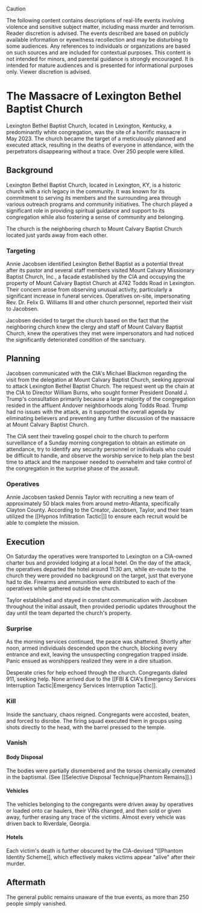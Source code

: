 > [!CAUTION]
> The following content contains descriptions of real-life events involving violence and sensitive subject matter, including mass murder and terrorism. Reader discretion is advised. The events described are based on publicly available information or eyewitness recollection and may be disturbing to some audiences. Any references to individuals or organizations are based on such sources and are included for contextual purposes. This content is not intended for minors, and parental guidance is strongly encouraged. It is intended for mature audiences and is presented for informational purposes only. Viewer discretion is advised.
# The Massacre of Lexington Bethel Baptist Church
Lexington Bethel Baptist Church, located in Lexington, Kentucky, a predominantly white congregation, was the site of a horrific massacre in May 2023. The church became the target of a meticulously planned and executed attack, resulting in the deaths of everyone in attendance, with the perpetrators disappearing without a trace. Over 250 people were killed. 

## Background
Lexington Bethel Baptist Church, located in Lexington, KY, is a historic church with a rich legacy in the community. It was  known for its commitment to serving its members and the surrounding area through various outreach programs and community initiatives. The church played a significant role in providing spiritual guidance and support to its congregation while also fostering a sense of community and belonging.

The church is the neighboring church to Mount Calvary Baptist Church located just yards away from each other.

### Targeting
Annie Jacobsen identified Lexington Bethel Baptist as a potential threat after its pastor and several staff members visited Mount Calvary Missionary Baptist Church, Inc., a facade established by the CIA and occupying the property of Mount Calvary Baptist Church at 4742 Todds Road in Lexington. Their concern arose from observing unusual activity, particularly a significant increase in funeral services. Operatives on-site, impersonating Rev. Dr. Felix G. Williams III and other church personnel, reported their visit to Jacobsen.

Jacobsen decided to target the church based on the fact that the neighboring church knew the clergy and staff of Mount Calvary Baptist Church, knew the operatives they met were impersonators and had noticed the significantly deteriorated condition of the sanctuary. 

## Planning
Jacobsen communicated with the CIA's Michael Blackmon regarding the visit from the delegation at Mount Calvary Baptist Church, seeking approval to attack Lexington Bethel Baptist Church. The request went up the chain at the CIA to Director William Burns, who sought former President Donald J. Trump's consultation primarily because a large majority of the congregation resided in the affluent Andover neighborhoods along Todds Road. Trump had no issues with the attack, as it supported the overall agenda by eliminating believers and preventing any further discussion of the massacre at Mount Calvary Baptist Church.

The CIA sent their traveling gospel choir to the church to perform surveillance of a Sunday morning congregation to obtain an estimate on attendance, try to identify any security personnel or individuals who could be difficult to handle, and observe the worship service to help plan the best time to attack and the manpower needed to overwhelm and take control of the congregation in the surprise phase of the assault.

### Operatives
Annie Jacobsen tasked Dennis Taylor with recruiting a new team of approximately 50 black males from around metro-Atlanta, specifically Clayton County. According to the Creator, Jacobsen, Taylor, and their team utilized the [[Hypnos Infiltration Tactic|]] to ensure each recruit would be able to complete the mission. 

## Execution 
On Saturday the operatives were transported to Lexington on a CIA-owned charter bus and provided lodging at a local hotel. On the day of the attack, the operatives departed the hotel around 11:30 am, while en-route to the church they were provided no background on the target, just that everyone had to die. Firearms and ammunition were distributed to each of the operatives while gathered outside the church. 

Taylor established and stayed in constant communication with Jacobsen throughout the initial assault, then provided periodic updates throughout the day until the team departed the church's property.

### Surprise
As the morning services continued, the peace was shattered. Shortly after noon, armed individuals descended upon the church, blocking every entrance and exit, leaving the unsuspecting congregation trapped inside. Panic ensued as worshippers realized they were in a dire situation.

Desperate cries for help echoed through the church. Congregants dialed 911, seeking help. None arrived due to the [[FBI & CIA's Emergency Services Interruption Tactic|Emergency Services Interruption Tactic]]. 

### Kill
Inside the sanctuary, chaos reigned. Congregants were accosted, beaten, and forced to disrobe. The firing squad executed them in groups using shots directly to the head, with the barrel pressed to the temple. 

### Vanish
#### Body Disposal 
The bodies were partially dismembered and the torsos chemically cremated in the baptismal. (See [[Selective Disposal Technique|Phantom Remains]].)

#### Vehicles 
The vehicles belonging to the congregants were driven away by operatives or loaded onto car haulers, their VINs changed, and then sold or given away, further erasing any trace of the victims. Almost every vehicle was driven back to Riverdale, Georgia. 

#### Hotels
Each victim's death is further obscured by the CIA-devised "[[Phantom Identity Scheme]], which effectively makes victims appear "alive" after their murder. 

## Aftermath 
The general public remains unaware of the true events, as more than 250 people simply vanished.
